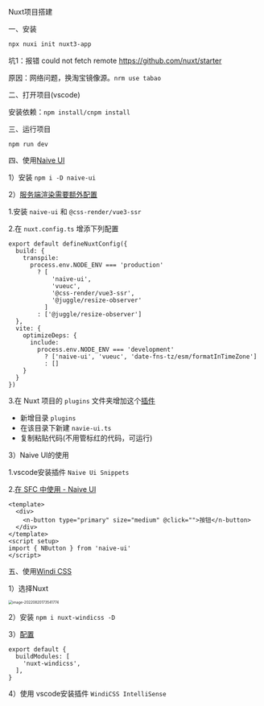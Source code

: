 Nuxt项目搭建

一、安装

```sh
npx nuxi init nuxt3-app
```

坑1：报错 could not fetch remote https://github.com/nuxt/starter

原因：网络问题，换淘宝镜像源。`nrm use tabao`

二、打开项目(vscode)

安装依赖：`npm install/cnpm install `

三、运行项目

`npm run dev`

四、使用[Naive UI](https://www.naiveui.com/zh-CN/light/docs/installation)

1）安装	`npm i -D naive-ui`

2）[服务端渲染需要额外配置](https://www.naiveui.com/zh-CN/light/docs/ssr)

1.安装 `naive-ui` 和 `@css-render/vue3-ssr`

2.在 `nuxt.config.ts` 增添下列配置

```tsx
export default defineNuxtConfig({
  build: {
    transpile:
      process.env.NODE_ENV === 'production'
        ? [
            'naive-ui',
            'vueuc',
            '@css-render/vue3-ssr',
            '@juggle/resize-observer'
          ]
        : ['@juggle/resize-observer']
  },
  vite: {
    optimizeDeps: {
      include:
        process.env.NODE_ENV === 'development'
          ? ['naive-ui', 'vueuc', 'date-fns-tz/esm/formatInTimeZone']
          : []
    }
  }
})
```

3.在 Nuxt 项目的 `plugins` 文件夹增加这个[插件](https://github.com/07akioni/naive-ui-nuxt-demo/blob/main/plugins/naive-ui.ts)

- 新增目录 `plugins`
- 在该目录下新建 `navie-ui.ts`
- 复制粘贴代码(不用管标红的代码，可运行)

3）Naive UI的使用

1.vscode安装插件 `Naive Ui Snippets`

2.[在 SFC 中使用 - Naive UI](https://www.naiveui.com/zh-CN/light/docs/usage-sfc)

```vue
<template>
  <div>
    <n-button type="primary" size="medium" @click="">按钮</n-button>
  </div>
</template>
<script setup>
import { NButton } from 'naive-ui'
</script>
```

五、使用[Windi CSS](https://windicss.org/guide/installation.html)

1）选择Nuxt

<img src="https://raw.githubusercontent.com/ethanlamm/notes/image/img/image-20220820173541774.png" alt="image-20220820173541774" style="zoom:50%;" />

2）安装	`npm i nuxt-windicss -D`

3）[配置](https://windicss.org/integrations/nuxt.html#usage)

```tsx
export default {
  buildModules: [
    'nuxt-windicss',
  ],
}
```

4）使用	vscode安装插件 `WindiCSS IntelliSense`